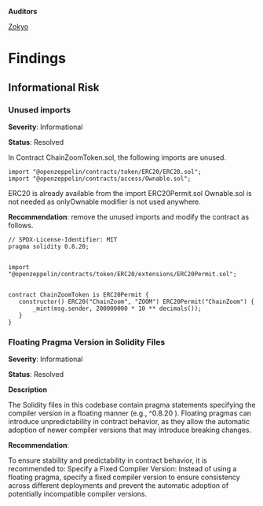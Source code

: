**Auditors**

[Zokyo](https://x.com/zokyo_io)

# Findings

## Informational Risk

### Unused imports

**Severity**: Informational

**Status**: Resolved

In Contract ChainZoomToken.sol, the following imports are unused.
```solidity
import "@openzeppelin/contracts/token/ERC20/ERC20.sol";
import "@openzeppelin/contracts/access/Ownable.sol";
```
ERC20 is already available from the import ERC20Permit.sol
Ownable.sol is not needed as onlyOwnable modifier is not used anywhere.

**Recommendation**: remove the unused imports and modify the contract as follows.
```solidity
// SPDX-License-Identifier: MIT
pragma solidity 0.8.20;


import "@openzeppelin/contracts/token/ERC20/extensions/ERC20Permit.sol";


contract ChainZoomToken is ERC20Permit {
   constructor() ERC20("ChainZoom", "ZOOM") ERC20Permit("ChainZoom") {
       _mint(msg.sender, 200000000 * 10 ** decimals());
   }
}
```
### Floating Pragma Version in Solidity Files

**Severity**: Informational

**Status**: Resolved

**Description**

The Solidity files in this codebase contain pragma statements specifying the compiler version in a floating manner (e.g., ^0.8.20 ). Floating pragmas can introduce unpredictability in contract behavior, as they allow the automatic adoption of newer compiler versions that may introduce breaking changes.

**Recommendation**: 

To ensure stability and predictability in contract behavior, it is recommended to: Specify a Fixed Compiler Version: Instead of using a floating pragma, specify a fixed compiler version to ensure consistency across different deployments and prevent the automatic adoption of potentially incompatible compiler versions.
